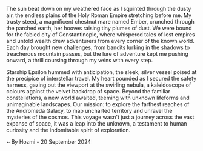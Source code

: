 
The sun beat down on my weathered face as I squinted through the dusty air, the endless plains of the Holy Roman Empire stretching before me. My trusty steed, a magnificent chestnut mare named Ember, crunched through the parched earth, her hooves raising tiny plumes of dust. We were bound for the fabled city of Constantinople, where whispered tales of lost empires and untold wealth drew adventurers from every corner of the known world. Each day brought new challenges, from bandits lurking in the shadows to treacherous mountain passes, but the lure of adventure kept me pushing onward, a thrill coursing through my veins with every step.

Starship Epsilon hummed with anticipation, the sleek, silver vessel poised at the precipice of interstellar travel. My heart pounded as I secured the safety harness, gazing out the viewport at the swirling nebula, a kaleidoscope of colours against the velvet backdrop of space. Beyond the familiar constellations, a new world awaited, teeming with unknown lifeforms and unimaginable landscapes. Our mission: to explore the farthest reaches of the Andromeda Galaxy, to map uncharted territory and unravel the mysteries of the cosmos. This voyage wasn't just a journey across the vast expanse of space, it was a leap into the unknown, a testament to human curiosity and the indomitable spirit of exploration. 

~ By Hozmi - 20 September 2024
